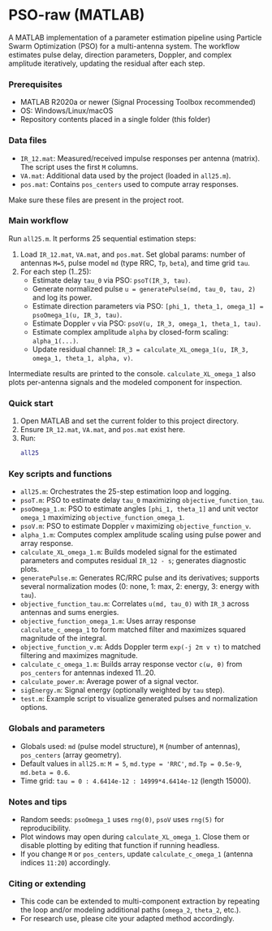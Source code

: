 # PSO-raw (MATLAB)

A MATLAB implementation of a parameter estimation pipeline using Particle Swarm Optimization (PSO) for a multi-antenna system. The workflow estimates pulse delay, direction parameters, Doppler, and complex amplitude iteratively, updating the residual after each step.

### Prerequisites
- MATLAB R2020a or newer (Signal Processing Toolbox recommended)
- OS: Windows/Linux/macOS
- Repository contents placed in a single folder (this folder)

### Data files
- `IR_12.mat`: Measured/received impulse responses per antenna (matrix). The script uses the first `M` columns.
- `VA.mat`: Additional data used by the project (loaded in `all25.m`).
- `pos.mat`: Contains `pos_centers` used to compute array responses.

Make sure these files are present in the project root.

### Main workflow
Run `all25.m`. It performs 25 sequential estimation steps:
1. Load `IR_12.mat`, `VA.mat`, and `pos.mat`. Set global params: number of antennas `M=5`, pulse model `md` (type RRC, `Tp`, `beta`), and time grid `tau`.
2. For each step (1..25):
   - Estimate delay `tau_0` via PSO: `psoT(IR_3, tau)`.
   - Generate normalized pulse `u = generatePulse(md, tau_0, tau, 2)` and log its power.
   - Estimate direction parameters via PSO: `[phi_1, theta_1, omega_1] = psoOmega_1(u, IR_3, tau)`.
   - Estimate Doppler `v` via PSO: `psoV(u, IR_3, omega_1, theta_1, tau)`.
   - Estimate complex amplitude `alpha` by closed-form scaling: `alpha_1(...)`.
   - Update residual channel: `IR_3 = calculate_XL_omega_1(u, IR_3, omega_1, theta_1, alpha, v)`.

Intermediate results are printed to the console. `calculate_XL_omega_1` also plots per-antenna signals and the modeled component for inspection.

### Quick start
1. Open MATLAB and set the current folder to this project directory.
2. Ensure `IR_12.mat`, `VA.mat`, and `pos.mat` exist here.
3. Run:
   ```matlab
   all25
   ```

### Key scripts and functions
- `all25.m`: Orchestrates the 25-step estimation loop and logging.
- `psoT.m`: PSO to estimate delay `tau_0` maximizing `objective_function_tau`.
- `psoOmega_1.m`: PSO to estimate angles `[phi_1, theta_1]` and unit vector `omega_1` maximizing `objective_function_omega_1`.
- `psoV.m`: PSO to estimate Doppler `v` maximizing `objective_function_v`.
- `alpha_1.m`: Computes complex amplitude scaling using pulse power and array response.
- `calculate_XL_omega_1.m`: Builds modeled signal for the estimated parameters and computes residual `IR_12 - s`; generates diagnostic plots.
- `generatePulse.m`: Generates RC/RRC pulse and its derivatives; supports several normalization modes (0: none, 1: max, 2: energy, 3: energy with `tau`).
- `objective_function_tau.m`: Correlates `u(md, tau_0)` with `IR_3` across antennas and sums energies.
- `objective_function_omega_1.m`: Uses array response `calculate_c_omega_1` to form matched filter and maximizes squared magnitude of the integral.
- `objective_function_v.m`: Adds Doppler term `exp(-j 2π v τ)` to matched filtering and maximizes magnitude.
- `calculate_c_omega_1.m`: Builds array response vector `c(ω, θ)` from `pos_centers` for antennas indexed 11..20.
- `calculate_power.m`: Average power of a signal vector.
- `sigEnergy.m`: Signal energy (optionally weighted by `tau` step).
- `test.m`: Example script to visualize generated pulses and normalization options.

### Globals and parameters
- Globals used: `md` (pulse model structure), `M` (number of antennas), `pos_centers` (array geometry).
- Default values in `all25.m`: `M = 5`, `md.type = 'RRC'`, `md.Tp = 0.5e-9`, `md.beta = 0.6`.
- Time grid: `tau = 0 : 4.6414e-12 : 14999*4.6414e-12` (length 15000).

### Notes and tips
- Random seeds: `psoOmega_1` uses `rng(0)`, `psoV` uses `rng(5)` for reproducibility.
- Plot windows may open during `calculate_XL_omega_1`. Close them or disable plotting by editing that function if running headless.
- If you change `M` or `pos_centers`, update `calculate_c_omega_1` (antenna indices `11:20`) accordingly.

### Citing or extending
- This code can be extended to multi-component extraction by repeating the loop and/or modeling additional paths (`omega_2`, `theta_2`, etc.).
- For research use, please cite your adapted method accordingly.
